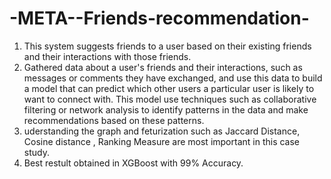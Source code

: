 # -META--Friends-recommendation-

1. This system suggests friends to a user based on their existing friends and their interactions with those friends. 
2. Gathered data about a user's friends and their interactions, such as messages or comments they have exchanged, and use this data to build a model that can predict which other users a particular user is likely to want to connect with. This model use techniques such as collaborative filtering or network analysis to identify patterns in the data and make recommendations based on these patterns.
3. uderstanding the graph and feturization such as Jaccard Distance, Cosine distance , Ranking Measure are most important in this case study.
4. Best restult obtained in XGBoost with 99% Accuracy.
